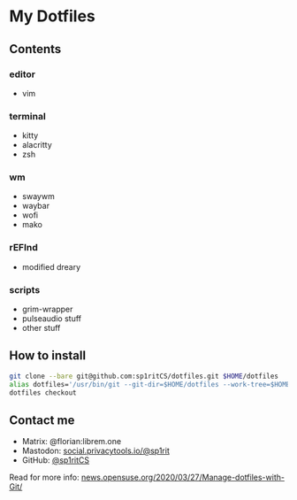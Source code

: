 # My Dotfiles

## Contents
### editor
* vim
### terminal
* kitty
* alacritty
* zsh
### wm
* swaywm
* waybar
* wofi
* mako
### rEFInd
* modified dreary
### scripts
* grim-wrapper
* pulseaudio stuff
* other stuff

## How to install
```sh
git clone --bare git@github.com:sp1ritCS/dotfiles.git $HOME/dotfiles
alias dotfiles='/usr/bin/git --git-dir=$HOME/dotfiles --work-tree=$HOME' #If you're using zsh that'll get auto sourced after the next step
dotfiles checkout
```
## Contact me
* Matrix: @florian:librem.one
* Mastodon: [social.privacytools.io/@sp1rit](https://social.privacytools.io/@sp1rit)
* GitHub: [@sp1ritCS](https://github.com/sp1ritCS)

Read for more info: [news.opensuse.org/2020/03/27/Manage-dotfiles-with-Git/](https://news.opensuse.org/2020/03/27/Manage-dotfiles-with-Git/)
